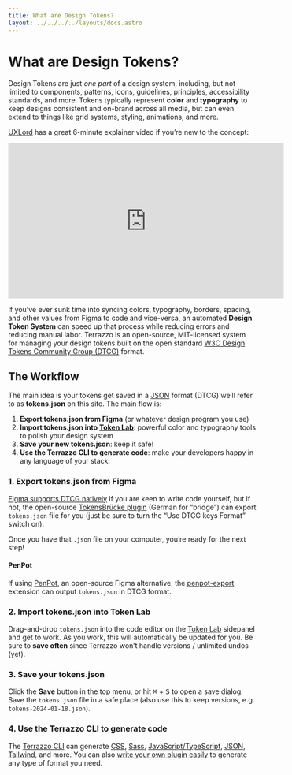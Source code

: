 ```yaml
---
title: What are Design Tokens?
layout: ../../../../layouts/docs.astro
---
```


# What are Design Tokens?

Design Tokens are just _one part_ of a design system, including, but not limited to components, patterns, icons, guidelines, principles, accessibility standards, and more. Tokens typically represent **color** and **typography** to keep designs consistent and on-brand across all media, but can even extend to things like grid systems, styling, animations, and more.

[UXLord](https://www.youtube.com/@uxlordsimplifyingdesignpro5544) has a great 6-minute explainer video if you’re new to the concept:

<div class="yt-embed"><iframe width="560" height="315" src="https://www.youtube-nocookie.com/embed/wtTstdiBuUk?si=K74YVh9yXJFpXj8d" title="YouTube video player" frameborder="0" allow="accelerometer; autoplay; clipboard-write; encrypted-media; gyroscope; picture-in-picture; web-share" referrerpolicy="strict-origin-when-cross-origin" allowfullscreen></iframe></div>

If you’ve ever sunk time into syncing colors, typography, borders, spacing, and other values from Figma to code and vice-versa, an automated **Design Token System** can speed up that process while reducing errors and reducing manual labor. Terrazzo is an open-source, MIT-licensed system for managing your design tokens built on the open standard [W3C Design Tokens Community Group (DTCG)](https://www.designtokens.org/) format.

## The Workflow

The main idea is your tokens get saved in a [JSON](https://en.wikipedia.org/wiki/JSON) format (DTCG) we’ll refer to as **tokens.json** on this site. The main flow is:

1. **Export tokens.json from Figma** (or whatever design program you use)
2. **Import tokens.json into [Token Lab](/lab)**: powerful color and typography tools to polish your design system
3. **Save your new tokens.json**: keep it safe!
4. **Use the Terrazzo CLI to generate code**: make your developers happy in any language of your stack.

### 1. Export tokens.json from Figma

[Figma supports DTCG natively](https://www.youtube.com/watch?v=KA2WwX7qlYA) if you are keen to write code yourself, but if not, the open-source [TokensBrücke plugin](https://www.figma.com/community/plugin/1254538877056388290/tokensbrucke) (German for “bridge”) can export `tokens.json` file for you (just be sure to turn the “Use DTCG keys Format” switch on).

Once you have that `.json` file on your computer, you’re ready for the next step!

#### PenPot

If using [PenPot](https://penpot.app/), an open-source Figma alternative, the [penpot-export](https://github.com/penpot/penpot-export) extension can output `tokens.json` in DTCG format.

### 2. Import tokens.json into Token Lab

Drag-and-drop `tokens.json` into the code editor on the [Token Lab](/lab) sidepanel and get to work. As you work, this will automatically be updated for you. Be sure to **save often** since Terrazzo won’t handle versions / unlimited undos (yet).

### 3. Save your tokens.json

Click the **Save** button in the top menu, or hit <kbd>⌘</kbd> + <kbd>S</kbd> to open a save dialog. Save the `tokens.json` file in a safe place (also use this to keep versions, e.g. `tokens-2024-01-18.json`).

### 4. Use the Terrazzo CLI to generate code

The [Terrazzo CLI](/docs/cli) can generate [CSS](/docs/cli/integrations/css), [Sass](/docs/cli/integrations/sass), [JavaScript/TypeScript](/docs/cli/integrations/js), [JSON](/docs/cli/integrations/json), [Tailwind](/docs/cli/integrations/tailwind), and more. You can also [write your own plugin easily](/docs/cli/api/plugin-development) to generate any type of format you need.
